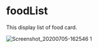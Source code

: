# foodList
This display list of food card.

![Screenshot_20200705-162546 1](https://user-images.githubusercontent.com/62166752/86537077-17e9d500-bf0a-11ea-9d28-161b0870a63f.jpg)
